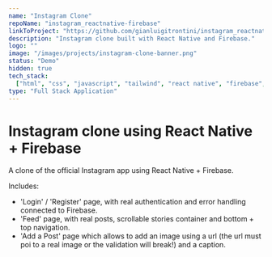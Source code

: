 ```yaml
---
name: "Instagram Clone"
repoName: "instagram_reactnative-firebase"
linkToProject: "https://github.com/gianluigitrontini/instagram_reactnative-firebase"
description: "Instagram clone built with React Native and Firebase."
logo: ""
image: "/images/projects/instagram-clone-banner.png"
status: "Demo"
hidden: true
tech_stack:
  ["html", "css", "javascript", "tailwind", "react native", "firebase", "git"]
type: "Full Stack Application"
---
```


# Instagram clone using React Native + Firebase

A clone of the official Instagram app using React Native + Firebase.

Includes:

- 'Login' / 'Register' page, with real authentication and error handling connected to Firebase.
- 'Feed' page, with real posts, scrollable stories container and bottom + top navigation.
- 'Add a Post' page which allows to add an image using a url (the url must poi to a real image or the validation will break!) and a caption.
